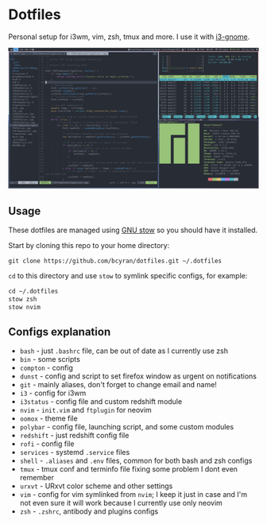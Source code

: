 # Dotfiles
Personal setup for i3wm, vim, zsh, tmux and more. I use it with [i3-gnome](https://github.com/jcstr/i3-gnome).

![Setup screenshot](readme-image.png)

## Usage
These dotfiles are managed using [GNU stow](https://alexpearce.me/2016/02/managing-dotfiles-with-stow/) so you should have it installed.

Start by cloning this repo to your home directory:

    git clone https://github.com/bcyran/dotfiles.git ~/.dotfiles

`cd` to this directory and use `stow` to symlink specific configs, for example:

    cd ~/.dotfiles
    stow zsh
    stow nvim

## Configs explanation
* `bash` - just `.bashrc` file, can be out of date as I currently use zsh
* `bin` - some scripts
* `compton` - config
* `dunst` - config and script to set firefox window as urgent on notifications
* `git` - mainly aliases, don't forget to change email and name!
* `i3` - config for i3wm
* `i3status` - config file and custom redshift module
* `nvim` - `init.vim` and `ftplugin` for neovim
* `oomox` - theme file
* `polybar` - config file, launching script, and some custom modules
* `redshift` - just redshift config file
* `rofi` - config file
* `services` - systemd `.service` files
* `shell` - `.aliases` and `.env` files, common for both bash and zsh configs
* `tmux` - tmux conf and terminfo file fixing some problem I dont even remember
* `urxvt` - URxvt color scheme and other settings
* `vim` - config for vim symlinked from `nvim`; I keep it just in case and I'm not even sure it will work because I currently use only neovim
* `zsh` - `.zshrc`, antibody and plugins configs

